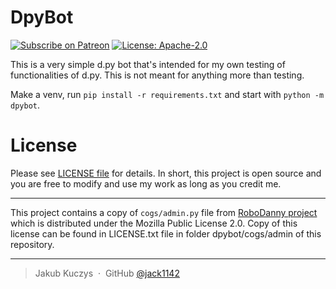 # DpyBot

[![Subscribe on Patreon](https://img.shields.io/badge/Support%20me%20on-Patreon-orange.svg?logo=patreon)](https://www.patreon.com/Jackenmen)
[![License: Apache-2.0](https://img.shields.io/badge/License-Apache--2.0-blue.svg)](https://opensource.org/licenses/Apache-2.0)

This is a very simple d.py bot that's intended for my own testing of functionalities of d.py. This is not meant for anything more than testing.

Make a venv, run `pip install -r requirements.txt` and start with `python -m dpybot`.

# License

Please see [LICENSE file](LICENSE) for details. In short, this project is open source and you are free to modify and use my work as long as you credit me.

---

This project contains a copy of `cogs/admin.py` file from [RoboDanny project](https://github.com/Rapptz/RoboDanny) which is distributed under the Mozilla Public License 2.0.
Copy of this license can be found in LICENSE.txt file in folder dpybot/cogs/admin of this repository.

---

> Jakub Kuczys &nbsp;&middot;&nbsp;
> GitHub [@jack1142](https://github.com/jack1142)
